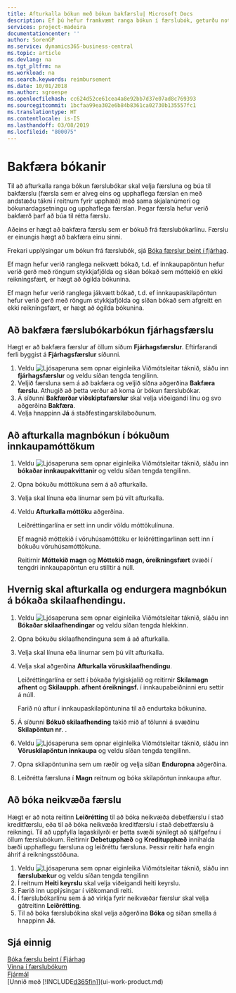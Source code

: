 ```yaml
---
title: Afturkalla bókun með bókun bakfærslu| Microsoft Docs
description: Ef þú hefur framkvæmt ranga bókun í færslubók, geturðu notað bakfærsluaðgerðina til að afturkalla bókunina með réttri endurskoðunarslóð.
services: project-madeira
documentationcenter: ''
author: SorenGP
ms.service: dynamics365-business-central
ms.topic: article
ms.devlang: na
ms.tgt_pltfrm: na
ms.workload: na
ms.search.keywords: reimbursement
ms.date: 10/01/2018
ms.author: sgroespe
ms.openlocfilehash: cc624d52ce61cea4a8e92bb7d37e07ad8c769393
ms.sourcegitcommit: 1bcfaa99ea302e6b84b8361ca02730b135557fc1
ms.translationtype: HT
ms.contentlocale: is-IS
ms.lasthandoff: 03/08/2019
ms.locfileid: "800075"
---
```

# <a name="reverse-postings"></a>Bakfæra bókanir
Til að afturkalla ranga bókun færslubókar skal velja færsluna og búa til bakfærslu (færsla sem er alveg eins og upphaflega færslan en með andstæðu tákni í reitnum fyrir upphæð) með sama skjalanúmeri og bókunardagsetningu og upphaflega færslan. Þegar færsla hefur verið bakfærð þarf að búa til rétta færslu.

Aðeins er hægt að bakfæra færslu sem er bókuð frá færslubókarlínu. Færslu er einungis hægt að bakfæra einu sinni.

Frekari upplýsingar um bókun frá færslubók, sjá [Bóka færslur beint í fjárhag](finance-how-post-transactions-directly.md).

Ef magn hefur verið ranglega neikvætt bókað, t.d. ef innkaupapöntun hefur verið gerð með röngum stykkjafjölda og síðan bókað sem móttekið en ekki reikningsfært, er hægt að ógilda bókunina.

Ef magn hefur verið ranglega jákvætt bókað, t.d. ef innkaupaskilapöntun hefur verið gerð með röngum stykkjafjölda og síðan bókað sem afgreitt en ekki reikningsfært, er hægt að ógilda bókunina.   

## <a name="to-reverse-the-journal-posting-of-a-general-ledger-entry"></a>Að bakfæra færslubókarbókun fjárhagsfærslu
Hægt er að bakfæra færslur af öllum síðum **Fjárhagsfærslur**. Eftirfarandi ferli byggist á **Fjárhagsfærslur** síðunni.
1. Veldu ![Ljósaperuna sem opnar eiginleika Viðmótsleitar](media/ui-search/search_small.png "Segðu mér hvað þú vilt gera") táknið, sláðu inn **fjárhagsfærslur** og veldu síðan tengda tengilinn.
2. Veljið færsluna sem á að bakfæra og veljið síðna aðgerðina **Bakfæra færslu**. Athugið að þetta verður að koma úr bókun færslubókar.
3. Á síðunni **Bakfærðar viðskiptafærslur** skal velja viðeigandi línu og svo aðgerðina **Bakfæra**.
4. Velja hnappinn **Já** á staðfestingarskilaboðunum.

## <a name="to-undo-a-quantity-posting-on-a-posted-purchase-receipt"></a>Að afturkalla magnbókun í bókuðum innkaupamóttökum  

1.  Veldu ![Ljósaperuna sem opnar eiginleika Viðmótsleitar](media/ui-search/search_small.png "Segðu mér hvað þú vilt gera") táknið, sláðu inn **bókaðar innkaupakvittanir** og veldu síðan tengda tengilinn.  
2.  Opna bókuðu móttökuna sem á að afturkalla.  
3.  Velja skal línuna eða línurnar sem þú vilt afturkalla.  
4.  Veldu **Afturkalla móttöku** aðgerðina.

    Leiðréttingarlína er sett inn undir völdu móttökulínuna.  

    Ef magnið móttekið í vöruhúsamóttöku er leiðréttingarlínan sett inn í bókuðu vöruhúsamóttökuna.  

    Reitirnir **Móttekið magn** og **Móttekið magn, óreikningsfært** svæði í tengdri innkaupapöntun eru stilltir á núll.

## <a name="to-undo-and-then-redo-a-quantity-posting-on-a-posted-return-shipment"></a>Hvernig skal afturkalla og endurgera magnbókun á bókaða skilaafhendingu.

1.  Veldu ![Ljósaperuna sem opnar eiginleika Viðmótsleitar](media/ui-search/search_small.png "Segðu mér hvað þú vilt gera") táknið, sláðu inn **Bókaðar skilaafhendingar** og veldu síðan tengda hlekkinn.  
2.  Opna bókuðu skilaafhendinguna sem á að afturkalla.
3. Velja skal línuna eða línurnar sem þú vilt afturkalla.  

4.  Velja skal aðgerðina **Afturkalla vöruskilaafhendingu**.  

    Leiðréttingarlína er sett í bókaða fylgiskjalið og reitirnir **Skilamagn afhent** og **Skilaupph. afhent óreikningsf.** í innkaupabeiðninni eru settir á núll.  

    Farið nú aftur í innkaupaskilapöntunina til að endurtaka bókunina.  

5.  Á síðunni **Bókuð skilaafhending** takið mið af tölunni á svæðinu **Skilapöntun nr**. .  
6.  Veldu ![Ljósaperuna sem opnar eiginleika Viðmótsleitar](media/ui-search/search_small.png "Segðu mér hvað þú vilt gera") táknið, sláðu inn **Vöruskilapöntun innkaupa** og veldu síðan tengda tengilinn.  
7.  Opna skilapöntunina sem um ræðir og velja síðan **Enduropna** aðgerðina.  
8.  Leiðrétta færsluna í **Magn** reitnum og bóka skilapöntun innkaupa aftur.  

## <a name="to-post-a-negative-entry"></a>Að bóka neikvæða færslu  
Hægt er að nota reitinn **Leiðrétting** til að bóka neikvæða debetfærslu í stað kreditfærslu, eða til að bóka neikvæða kreditfærslu í stað debetfærslu á reikningi. Til að uppfylla lagaskilyrði er þetta svæði sýnilegt að sjálfgefnu í öllum færslubókum. Reitirnir **Debetupphæð** og **Kreditupphæð** innihalda bæði upphaflegu færsluna og leiðréttu færsluna. Þessir reitir hafa engin áhrif á reikningsstöðuna.  

1.  Veldu ![Ljósaperuna sem opnar eiginleika Viðmótsleitar](media/ui-search/search_small.png "Segðu mér hvað þú vilt gera") táknið, sláðu inn **færslubækur** og veldu síðan tengda tengilinn  
2.  Í reitnum **Heiti keyrslu** skal velja viðeigandi heiti keyrslu.  
3.  Færið inn upplýsingar í viðkomandi reiti.  
4.  Í færslubókarlínu sem á að virkja fyrir neikvæðar færslur skal velja gátreitinn **Leiðrétting**.  
5.  Til að bóka færslubókina skal velja aðgerðina **Bóka** og síðan smella á hnappinn **Já**.

## <a name="see-also"></a>Sjá einnig
[Bóka færslu beint í Fjárhag](finance-how-post-transactions-directly.md)  
[Vinna í færslubókum](ui-work-general-journals.md)  
[Fjármál](finance.md)  
[Unnið með [!INCLUDE[d365fin](includes/d365fin_md.md)]](ui-work-product.md)  
